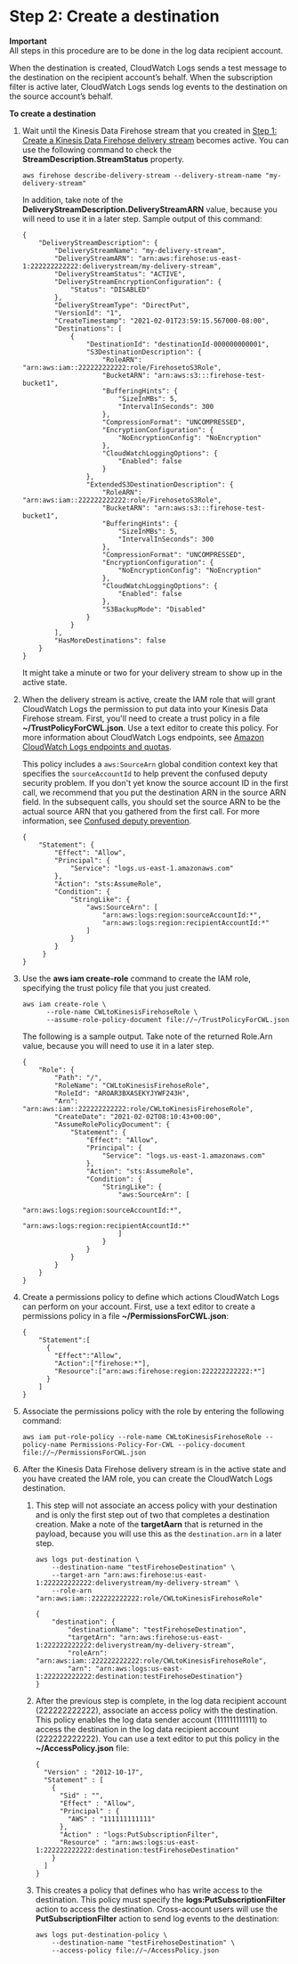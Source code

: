 # Step 2: Create a destination<a name="CreateFirehoseStreamDestination"></a>

**Important**  
All steps in this procedure are to be done in the log data recipient account\.

When the destination is created, CloudWatch Logs sends a test message to the destination on the recipient account’s behalf\. When the subscription filter is active later, CloudWatch Logs sends log events to the destination on the source account’s behalf\.

**To create a destination**

1. Wait until the Kinesis Data Firehose stream that you created in [Step 1: Create a Kinesis Data Firehose delivery stream](CreateFirehoseStream.md) becomes active\. You can use the following command to check the **StreamDescription\.StreamStatus** property\.

   ```
   aws firehose describe-delivery-stream --delivery-stream-name "my-delivery-stream"
   ```

   In addition, take note of the **DeliveryStreamDescription\.DeliveryStreamARN** value, because you will need to use it in a later step\. Sample output of this command:

   ```
   {
       "DeliveryStreamDescription": {
           "DeliveryStreamName": "my-delivery-stream",
           "DeliveryStreamARN": "arn:aws:firehose:us-east-1:222222222222:deliverystream/my-delivery-stream",
           "DeliveryStreamStatus": "ACTIVE",
           "DeliveryStreamEncryptionConfiguration": {
               "Status": "DISABLED"
           },
           "DeliveryStreamType": "DirectPut",
           "VersionId": "1",
           "CreateTimestamp": "2021-02-01T23:59:15.567000-08:00",
           "Destinations": [
               {
                   "DestinationId": "destinationId-000000000001",
                   "S3DestinationDescription": {
                       "RoleARN": "arn:aws:iam::222222222222:role/FirehosetoS3Role",
                       "BucketARN": "arn:aws:s3:::firehose-test-bucket1",
                       "BufferingHints": {
                           "SizeInMBs": 5,
                           "IntervalInSeconds": 300
                       },
                       "CompressionFormat": "UNCOMPRESSED",
                       "EncryptionConfiguration": {
                           "NoEncryptionConfig": "NoEncryption"
                       },
                       "CloudWatchLoggingOptions": {
                           "Enabled": false
                       }
                   },
                   "ExtendedS3DestinationDescription": {
                       "RoleARN": "arn:aws:iam::222222222222:role/FirehosetoS3Role",
                       "BucketARN": "arn:aws:s3:::firehose-test-bucket1",
                       "BufferingHints": {
                           "SizeInMBs": 5,
                           "IntervalInSeconds": 300
                       },
                       "CompressionFormat": "UNCOMPRESSED",
                       "EncryptionConfiguration": {
                           "NoEncryptionConfig": "NoEncryption"
                       },
                       "CloudWatchLoggingOptions": {
                           "Enabled": false
                       },
                       "S3BackupMode": "Disabled"
                   }
               }
           ],
           "HasMoreDestinations": false
       }
   }
   ```

   It might take a minute or two for your delivery stream to show up in the active state\.

1. When the delivery stream is active, create the IAM role that will grant CloudWatch Logs the permission to put data into your Kinesis Data Firehose stream\. First, you'll need to create a trust policy in a file **\~/TrustPolicyForCWL\.json**\. Use a text editor to create this policy\. For more information about CloudWatch Logs endpoints, see [ Amazon CloudWatch Logs endpoints and quotas](https://docs.aws.amazon.com/general/latest/gr/cwl_region.html)\. 

   This policy includes a `aws:SourceArn` global condition context key that specifies the `sourceAccountId` to help prevent the confused deputy security problem\. If you don't yet know the source account ID in the first call, we recommend that you put the destination ARN in the source ARN field\. In the subsequent calls, you should set the source ARN to be the actual source ARN that you gathered from the first call\. For more information, see [Confused deputy prevention](Subscriptions-confused-deputy.md)\. 

   ```
   {
       "Statement": {
           "Effect": "Allow",
           "Principal": {
               "Service": "logs.us-east-1.amazonaws.com"
           },
           "Action": "sts:AssumeRole",
           "Condition": {
               "StringLike": {
                   "aws:SourceArn": [
                       "arn:aws:logs:region:sourceAccountId:*",
                       "arn:aws:logs:region:recipientAccountId:*"
                   ]
               }
           }
        }
   }
   ```

1. Use the **aws iam create\-role** command to create the IAM role, specifying the trust policy file that you just created\. 

   ```
   aws iam create-role \
         --role-name CWLtoKinesisFirehoseRole \
         --assume-role-policy-document file://~/TrustPolicyForCWL.json
   ```

   The following is a sample output\. Take note of the returned Role\.Arn value, because you will need to use it in a later step\.

   ```
   {
       "Role": {
           "Path": "/",
           "RoleName": "CWLtoKinesisFirehoseRole",
           "RoleId": "AROAR3BXASEKYJYWF243H",
           "Arn": "arn:aws:iam::222222222222:role/CWLtoKinesisFirehoseRole",
           "CreateDate": "2021-02-02T08:10:43+00:00",
           "AssumeRolePolicyDocument": {
               "Statement": {
                   "Effect": "Allow",
                   "Principal": {
                       "Service": "logs.us-east-1.amazonaws.com"
                   },
                   "Action": "sts:AssumeRole",
                   "Condition": {
                       "StringLike": {
                           "aws:SourceArn": [
                               "arn:aws:logs:region:sourceAccountId:*",
                               "arn:aws:logs:region:recipientAccountId:*"
                           ]
                       }
                   }
               }
           }
       }
   }
   ```

1. Create a permissions policy to define which actions CloudWatch Logs can perform on your account\. First, use a text editor to create a permissions policy in a file **\~/PermissionsForCWL\.json**:

   ```
   {
       "Statement":[
         {
           "Effect":"Allow",
           "Action":["firehose:*"],
           "Resource":["arn:aws:firehose:region:222222222222:*"]
         }
       ]
   }
   ```

1. Associate the permissions policy with the role by entering the following command:

   ```
   aws iam put-role-policy --role-name CWLtoKinesisFirehoseRole --policy-name Permissions-Policy-For-CWL --policy-document file://~/PermissionsForCWL.json
   ```

1. After the Kinesis Data Firehose delivery stream is in the active state and you have created the IAM role, you can create the CloudWatch Logs destination\.

   1. This step will not associate an access policy with your destination and is only the first step out of two that completes a destination creation\. Make a note of the **targetAarn** that is returned in the payload, because you will use this as the `destination.arn` in a later step\.

      ```
      aws logs put-destination \                                                       
          --destination-name "testFirehoseDestination" \
          --target-arn "arn:aws:firehose:us-east-1:222222222222:deliverystream/my-delivery-stream" \
          --role-arn "arn:aws:iam::222222222222:role/CWLtoKinesisFirehoseRole"
      
      {
          "destination": {
              "destinationName": "testFirehoseDestination",
              "targetArn": "arn:aws:firehose:us-east-1:222222222222:deliverystream/my-delivery-stream",
              "roleArn": "arn:aws:iam::222222222222:role/CWLtoKinesisFirehoseRole",
              "arn": "arn:aws:logs:us-east-1:222222222222:destination:testFirehoseDestination"}
      }
      ```

   1. After the previous step is complete, in the log data recipient account \(222222222222\), associate an access policy with the destination\. This policy enables the log data sender account \(111111111111\) to access the destination in the log data recipient account \(222222222222\)\. You can use a text editor to put this policy in the **\~/AccessPolicy\.json** file:

      ```
      {
        "Version" : "2012-10-17",
        "Statement" : [
          {
            "Sid" : "",
            "Effect" : "Allow",
            "Principal" : {
              "AWS" : "111111111111"
            },
            "Action" : "logs:PutSubscriptionFilter",
            "Resource" : "arn:aws:logs:us-east-1:222222222222:destination:testFirehoseDestination"
          }
        ]
      }
      ```

   1. This creates a policy that defines who has write access to the destination\. This policy must specify the **logs:PutSubscriptionFilter** action to access the destination\. Cross\-account users will use the **PutSubscriptionFilter** action to send log events to the destination:

      ```
      aws logs put-destination-policy \
          --destination-name "testFirehoseDestination" \
          --access-policy file://~/AccessPolicy.json
      ```